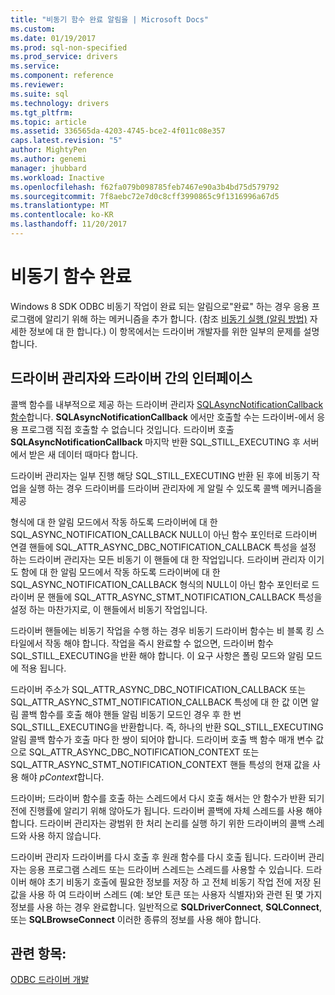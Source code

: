```yaml
---
title: "비동기 함수 완료 알림을 | Microsoft Docs"
ms.custom: 
ms.date: 01/19/2017
ms.prod: sql-non-specified
ms.prod_service: drivers
ms.service: 
ms.component: reference
ms.reviewer: 
ms.suite: sql
ms.technology: drivers
ms.tgt_pltfrm: 
ms.topic: article
ms.assetid: 336565da-4203-4745-bce2-4f011c08e357
caps.latest.revision: "5"
author: MightyPen
ms.author: genemi
manager: jhubbard
ms.workload: Inactive
ms.openlocfilehash: f62fa079b098785feb7467e90a3b4bd75d579792
ms.sourcegitcommit: 7f8aebc72e7d0c8cff3990865c9f1316996a67d5
ms.translationtype: MT
ms.contentlocale: ko-KR
ms.lasthandoff: 11/20/2017
---
```

# <a name="notification-of-asynchronous-function-completion"></a>비동기 함수 완료
Windows 8 SDK ODBC 비동기 작업이 완료 되는 알림으로"완료" 하는 경우 응용 프로그램에 알리기 위해 하는 메커니즘을 추가 합니다. (참조 [비동기 실행 (알림 방법)](../../../odbc/reference/develop-app/asynchronous-execution-notification-method.md) 자세한 정보에 대 한 합니다.) 이 항목에서는 드라이버 개발자를 위한 일부의 문제를 설명 합니다.  
  
## <a name="the-interface-between-the-driver-manager-and-driver"></a>드라이버 관리자와 드라이버 간의 인터페이스  
 콜백 함수를 내부적으로 제공 하는 드라이버 관리자 [SQLAsyncNotificationCallback 함수](../../../odbc/reference/develop-driver/sqlasyncnotificationcallback-function.md)합니다. **SQLAsyncNotificationCallback** 에서만 호출할 수는 드라이버-에서 응용 프로그램 직접 호출할 수 없습니다 것입니다. 드라이버 호출 **SQLAsyncNotificationCallback** 마지막 반환 SQL_STILL_EXECUTING 후 서버에서 받은 새 데이터 때마다 합니다.  
  
 드라이버 관리자는 일부 진행 해당 SQL_STILL_EXECUTING 반환 된 후에 비동기 작업을 실행 하는 경우 드라이버를 드라이버 관리자에 게 알릴 수 있도록 콜백 메커니즘을 제공  
  
 형식에 대 한 알림 모드에서 작동 하도록 드라이버에 대 한 SQL_ASYNC_NOTIFICATION_CALLBACK NULL이 아닌 함수 포인터로 드라이버 연결 핸들에 SQL_ATTR_ASYNC_DBC_NOTIFICATION_CALLBACK 특성을 설정 하는 드라이버 관리자는 모든 비동기 이 핸들에 대 한 작업입니다. 드라이버 관리자 이기도 함에 대 한 알림 모드에서 작동 하도록 드라이버에 대 한 SQL_ASYNC_NOTIFICATION_CALLBACK 형식의 NULL이 아닌 함수 포인터로 드라이버 문 핸들에 SQL_ATTR_ASYNC_STMT_NOTIFICATION_CALLBACK 특성을 설정 하는 마찬가지로, 이 핸들에서 비동기 작업입니다.  
  
 드라이버 핸들에는 비동기 작업을 수행 하는 경우 비동기 드라이버 함수는 비 블록 킹 스타일에서 작동 해야 합니다. 작업을 즉시 완료할 수 없으면, 드라이버 함수 SQL_STILL_EXECUTING을 반환 해야 합니다. 이 요구 사항은 폴링 모드와 알림 모드에 적용 됩니다.  
  
 드라이버 주소가 SQL_ATTR_ASYNC_DBC_NOTIFICATION_CALLBACK 또는 SQL_ATTR_ASYNC_STMT_NOTIFICATION_CALLBACK 특성에 대 한 값 이면 알림 콜백 함수를 호출 해야 핸들 알림 비동기 모드인 경우 후 한 번 SQL_STILL_EXECUTING을 반환합니다. 즉, 하나의 반환 SQL_STILL_EXECUTING 알림 콜백 함수가 호출 마다 한 쌍이 되어야 합니다. 드라이버 호출 백 함수 매개 변수 값으로 SQL_ATTR_ASYNC_DBC_NOTIFICATION_CONTEXT 또는 SQL_ATTR_ASYNC_STMT_NOTIFICATION_CONTEXT 핸들 특성의 현재 값을 사용 해야 *pContext*합니다.  
  
 드라이버; 드라이버 함수를 호출 하는 스레드에서 다시 호출 해서는 안 함수가 반환 되기 전에 진행률에 알리기 위해 않아도가 됩니다. 드라이버 콜백에 자체 스레드를 사용 해야 합니다. 드라이버 관리자는 광범위 한 처리 논리를 실행 하기 위한 드라이버의 콜백 스레드와 사용 하지 않습니다.  
  
 드라이버 관리자 드라이버를 다시 호출 후 원래 함수를 다시 호출 됩니다. 드라이버 관리자는 응용 프로그램 스레드 또는 드라이버 스레드는 스레드를 사용할 수 있습니다. 드라이버 해야 초기 비동기 호출에 필요한 정보를 저장 하 고 전체 비동기 작업 전에 저장 된 값을 사용 하 여 드라이버 스레드 (예: 보안 토큰 또는 사용자 식별자)와 관련 된 몇 가지 정보를 사용 하는 경우 완료합니다. 일반적으로 **SQLDriverConnect**, **SQLConnect**, 또는 **SQLBrowseConnect** 이러한 종류의 정보를 사용 해야 합니다.  
  
## <a name="see-also"></a>관련 항목:  
 [ODBC 드라이버 개발](../../../odbc/reference/develop-driver/developing-an-odbc-driver.md)
